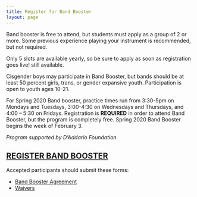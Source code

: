 ```yaml
---
title: Register for Band Booster
layout: page
---
```


Band booster is free to attend, but students must apply as a group of 2 or more. Some previous experience playing your instrument is recommended, but not required. 

Only 5 slots are available yearly, so be sure to apply as soon as registration goes live! still available.
 
Cisgender boys may participate in Band Booster, but bands should be at least 50 percent girls, trans, or gender expansive youth. Participation is open to youth ages 10-21. 
 
For Spring 2020 Band booster, practice times run from 3:30-5pm on Mondays and Tuesdays,  3:00-4:30 on Wednesdays and Thursdays, and 4:00 – 5:30 on Fridays. Registration is **REQUIRED** in order to attend Band Booster, but the program is completely free. Spring 2020 Band Booster begins the week of February 3.
 
*Program supported by D’Addario Foundation*
 
## [REGISTER BAND BOOSTER](https://docs.google.com/forms/d/e/1FAIpQLSdpY326YmVSxkEniafd4g7joyBqMDGQmzG7he7KI038LvvVrQ/viewform?usp=sf_link)
 
Accepted participants should submit these forms:
* [Band Booster Agreement](https://docs.google.com/document/d/1jO-9YmJlm0G5MTi3nQbewPYTH19laGz2UNLanFkDaIM/edit?usp=sharing)
* [Waivers](https://drive.google.com/file/d/1ZQ7G7O-0hNTzERP2jOtnd6y4gGnuzJ_U/view?usp=sharing)